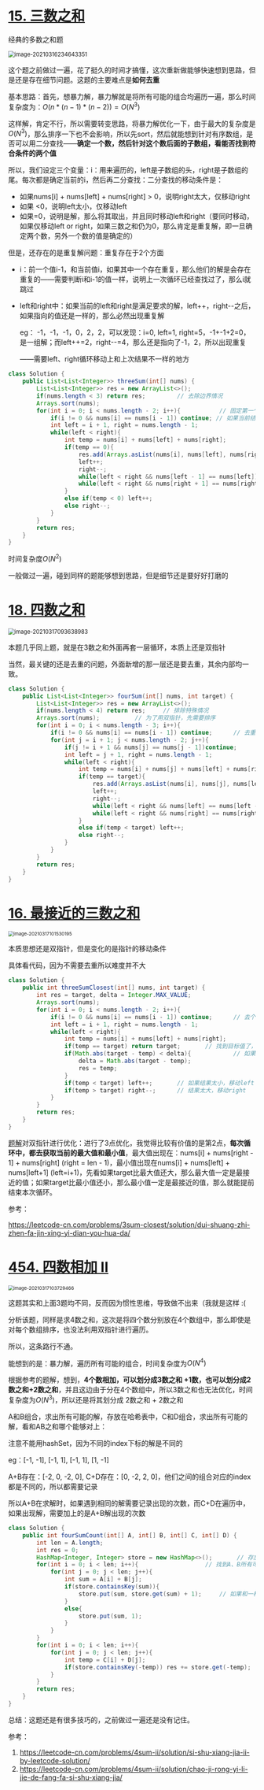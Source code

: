 # [15. 三数之和](https://leetcode-cn.com/problems/3sum/)

经典的多数之和题

<img src="pic\image-20210316234643351.png" alt="image-20210316234643351" style="zoom:80%;" />

这个题之前做过一遍，花了挺久的时间才搞懂，这次重新做能够快速想到思路，但是还是存在细节问题。这题的主要难点是**如何去重**

基本思路：首先，想暴力解，暴力解就是将所有可能的组合均遍历一遍，那么时间复杂度为：$O(n *(n - 1)*(n-2))=O(N^3)$

这样解，肯定不行，所以需要转变思路，将暴力解优化一下，由于最大的复杂度是$O(N^3)$，那么排序一下也不会影响，所以先sort，然后就能想到针对有序数组，是否可以用二分查找——**确定一个数，然后针对这个数后面的子数组，看能否找到符合条件的两个值**

所以，我们设定三个变量：i：用来遍历的，left是子数组的头，right是子数组的尾。每次都是确定当前的i，然后再二分查找：二分查找的移动条件是：

- 如果nums[i] + nums[left] + nums[right] > 0，说明right太大，仅移动right
- 如果 <0，说明left太小，仅移动left
- 如果=0，说明是解，那么将其取出，并且同时移动left和right（要同时移动，如果仅移动left or right，如果三数之和仍为0，那么肯定是重复解，即一旦确定两个数，另外一个数的值是确定的）

但是，还存在的是重复解问题：重复存在于2个方面

- i：前一个值i-1，和当前值i，如果其中一个存在重复，那么他们的解是会存在重复的——需要判断i和i-1的值一样，说明上一次循环已经查找过了，那么i就跳过

- left和right中：如果当前的left和right是满足要求的解，left++，right--之后，如果指向的值还是一样的，那么必然出现重复解

  eg： -1，-1，-1，0，2，2，可以发现：i=0, left=1, right=5，-1+-1+2=0，是一组解；而left++=2，right--=4，那么还是指向了-1，2，所以出现重复

  ——需要left、right循环移动上和上次结果不一样的地方

```java
class Solution {
    public List<List<Integer>> threeSum(int[] nums) {
        List<List<Integer>> res = new ArrayList<>();
        if(nums.length < 3) return res;         // 去除边界情况
        Arrays.sort(nums);
        for(int i = 0; i < nums.length - 2; i++){           // 固定第一个数组
            if(i != 0 && nums[i] == nums[i - 1]) continue; // 如果当前结点的值和前面一个的值一样，跳过这次循环（去重）
            int left = i + 1, right = nums.length - 1;
            while(left < right){
                int temp = nums[i] + nums[left] + nums[right];
                if(temp == 0){
                    res.add(Arrays.asList(nums[i], nums[left], nums[right]));
                    left++;
                    right--;
                    while(left < right && nums[left - 1] == nums[left]) left++;         // 除去可能重复的解
                    while(left < right && nums[right + 1] == nums[right]) right--;
                }
                else if(temp < 0) left++;
                else right--;
            }
        }
        return res;
    }
}
```

时间复杂度$O(N^2)$

一般做过一遍，碰到同样的题能够想到思路，但是细节还是要好好打磨的

# [18. 四数之和](https://leetcode-cn.com/problems/4sum/)

<img src="pic\image-20210317093638983.png" alt="image-20210317093638983" style="zoom:80%;" />

本题几乎同上题，就是在3数之和外面再套一层循环，本质上还是双指针

当然，最关键的还是去重的问题，外面新增的那一层还是要去重，其余内部均一致。

```java
class Solution {
    public List<List<Integer>> fourSum(int[] nums, int target) {
        List<List<Integer>> res = new ArrayList<>();
        if(nums.length < 4) return res;     // 排除特殊情况
        Arrays.sort(nums);          // 为了用双指针，先需要排序
        for(int i = 0; i < nums.length - 3; i++){
            if(i != 0 && nums[i] == nums[i - 1]) continue;      // 去重
            for(int j = i + 1; j < nums.length - 2; j++){
                if(j != i + 1 && nums[j] == nums[j - 1])continue;       // 去重
                int left = j + 1, right = nums.length - 1;
                while(left < right){
                    int temp = nums[i] + nums[j] + nums[left] + nums[right];
                    if(temp == target){
                        res.add(Arrays.asList(nums[i], nums[j], nums[left], nums[right]));
                        left++;
                        right--;
                        while(left < right && nums[left] == nums[left - 1]) left++;
                        while(left < right && nums[right] == nums[right + 1]) right--;
                    }
                    else if(temp < target) left++;
                    else right--;
                }
            }
        }
        return res;
    }
}
```

# [16. 最接近的三数之和](https://leetcode-cn.com/problems/3sum-closest/)

<img src="pic\image-20210317101530195.png" alt="image-20210317101530195" style="zoom:67%;" />

本质思想还是双指针，但是变化的是指针的移动条件

具体看代码，因为不需要去重所以难度并不大

```java
class Solution {
    public int threeSumClosest(int[] nums, int target) {
        int res = target, delta = Integer.MAX_VALUE;
        Arrays.sort(nums);
        for(int i = 0; i < nums.length - 2; i++){
            if(i != 0 && nums[i] == nums[i - 1]) continue;      // 去个重
            int left = i + 1, right = nums.length - 1;
            while(left < right){
                int temp = nums[i] + nums[left] + nums[right];
                if(temp == target) return target;       // 找到目标值了，直接返回
                if(Math.abs(target - temp) < delta){            // 如果差值较小，那么更新差值
                    delta = Math.abs(target - temp);
                    res = temp;
                }
                if(temp < target) left++;       // 如果结果太小，移动left；
                if(temp > target) right--;      // 结果太大，移动right
            }
        }
        return res;
    }
}
```

[题解](https://leetcode-cn.com/problems/3sum-closest/solution/dui-shuang-zhi-zhen-fa-jin-xing-yi-dian-you-hua-da/)对双指针进行优化：进行了3点优化，我觉得比较有价值的是第2点，**每次循环中，都去获取当前的最大值和最小值**，最大值出现在：nums[i] + nums[right - 1] + nums[right] (right = len - 1)，最小值出现在nums[i] + nums[left] + nums[left+1] (left=i+1)，先看如果target比最大值还大，那么最大值一定是最接近的值；如果target比最小值还小，那么最小值一定是最接近的值，那么就能提前结束本次循环。

参考：

https://leetcode-cn.com/problems/3sum-closest/solution/dui-shuang-zhi-zhen-fa-jin-xing-yi-dian-you-hua-da/

# [454. 四数相加 II](https://leetcode-cn.com/problems/4sum-ii/)

<img src="pic\image-20210317103729466.png" alt="image-20210317103729466" style="zoom: 67%;" />

这题其实和上面3题均不同，反而因为惯性思维，导致做不出来（我就是这样 :( 

分析该题，同样是求4数之和，这次是将四个数分别放在4个数组中，那么即使是对每个数组排序，也没法利用双指针进行遍历。

所以，这条路行不通。

能想到的是：暴力解，遍历所有可能的组合，时间复杂度为$O(N^4)$

根据参考的题解，想到，**4个数相加，可以划分成3数之和 +1数，也可以划分成2数之和+2数之和**，并且这边由于分在4个数组中，所以3数之和也无法优化，时间复杂度为$O(N^3)$，所以还是将其划分成 2数之和 + 2数之和

A和B组合，求出所有可能的解，存放在哈希表中，C和D组合，求出所有可能的解，看和AB之和哪个能够对上：

注意不能用hashSet，因为不同的index下标的解是不同的

eg：[-1, -1], [-1, 1], [-1, 1], [1, -1]

A+B存在：[-2, 0, -2, 0], C+D存在：[0, -2, 2, 0]，他们之间的组合对应的index都是不同的，所以都需要记录

所以A+B在求解时，如果遇到相同的解需要记录出现的次数，而C+D在遍历中，如果出现解，需要加上的是A+B解出现的次数

```java
class Solution {
    public int fourSumCount(int[] A, int[] B, int[] C, int[] D) {
        int len = A.length;
        int res = 0;
        HashMap<Integer, Integer> store = new HashMap<>();       // 存放A、B之和
        for(int i = 0; i < len; i++){                   // 找到A、B所有可能的解，放入哈希集合中
            for(int j = 0; j < len; j++){
                int sum = A[i] + B[j];
                if(store.containsKey(sum)){
                    store.put(sum, store.get(sum) + 1);		// 如果和一样，需要记录出现的次数
                }
                else{
                    store.put(sum, 1);
                }
            }
        }
        for(int i = 0; i < len; i++){
            for(int j = 0; j < len; j++){
                int temp = C[i] + D[j];
                if(store.containsKey(-temp)) res += store.get(-temp);
            }
        }
        return res;
    }
}
```

总结：这题还是有很多技巧的，之前做过一遍还是没有记住。

参考：

1. https://leetcode-cn.com/problems/4sum-ii/solution/si-shu-xiang-jia-ii-by-leetcode-solution/
2. https://leetcode-cn.com/problems/4sum-ii/solution/chao-ji-rong-yi-li-jie-de-fang-fa-si-shu-xiang-jia/